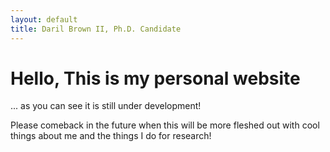 ```yaml
---
layout: default
title: Daril Brown II, Ph.D. Candidate
---
```

# Hello, This is my personal website 
... as you can see it is still under development!

Please comeback in the future when this will be more fleshed out with cool things about me and the things I do for research!
